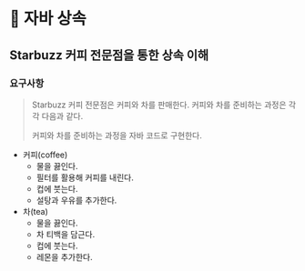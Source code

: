 # 📖 자바 상속

##  Starbuzz 커피 전문점을 통한 상속 이해

### 요구사항

> Starbuzz 커피 전문점은 커피와 차를 판매한다. 커피와 차를 준비하는 과정은 각각 다음과 같다.   
> 
> 커피와 차를 준비하는 과정을 자바 코드로 구현한다.  
  
* 커피(coffee)  
    * 물을 끓인다.
    * 필터를 활용해 커피를 내린다.
    * 컵에 붓는다.
    * 설탕과 우유를 추가한다.  
* 차(tea)  
    * 물을 끓인다.
    * 차 티백을 담근다. 
    * 컵에 붓는다.
    * 레몬을 추가한다.
